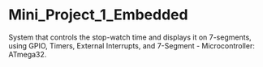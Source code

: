 # Mini_Project_1_Embedded
System that controls the stop-watch time and displays it on 7-segments, 
using GPIO, Timers, External Interrupts, and 7-Segment - Microcontroller: ATmega32.
